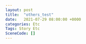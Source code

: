 ```yaml
---
layout: post
title:  "others_test"
date:   2021-07-29 08:00:00 +0000
categories: Etc
Tags: Story Etc
SceneCode: []
---
```

